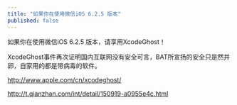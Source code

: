 ```yaml
---
title: "如果你在使用微信iOS 6.2.5 版本"
published: false
---
```

如果你在使用微信iOS 6.2.5 版本，请享用XcodeGhost！

XcodeGhost事件再次证明国内互联网没有安全可言，BAT所宣扬的安全只是然并卵，自家用的都是带病毒的软件。

http://www.apple.com/cn/xcodeghost/

http://t.qianzhan.com/int/detail/150919-a0955e4c.html

